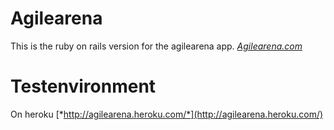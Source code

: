 # Agilearena

This is the ruby on rails version for the agilearena app.
[*Agilearena.com*](http://www.agilearena.com/)

# Testenvironment
On heroku [*http://agilearena.heroku.com/*](http://agilearena.heroku.com/)
